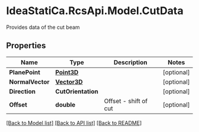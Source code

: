 # IdeaStatiCa.RcsApi.Model.CutData
Provides data of the cut beam

## Properties

Name | Type | Description | Notes
------------ | ------------- | ------------- | -------------
**PlanePoint** | [**Point3D**](Point3D.md) |  | [optional] 
**NormalVector** | [**Vector3D**](Vector3D.md) |  | [optional] 
**Direction** | **CutOrientation** |  | [optional] 
**Offset** | **double** | Offset - shift of cut | [optional] 

[[Back to Model list]](../README.md#documentation-for-models) [[Back to API list]](../README.md#documentation-for-api-endpoints) [[Back to README]](../README.md)

